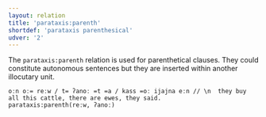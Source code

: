 ```yaml
---
layout: relation
title: 'parataxis:parenth'
shortdef: 'parataxis parenthesical'
udver: '2'
---
```


The `parataxis:parenth` relation is used for parenthetical clauses.
They could constitute autonomous sentences but they are inserted within another illocutary unit.

~~~ sdparse
oːn oː= reːw / t= ʔanoː =t =a / kass =oː ijajna eːn // \n  they buy all this cattle, there are ewes, they said.
parataxis:parenth(reːw, ʔanoː)
~~~

<!-- Interlanguage links updated Ne 5. května 2024, 18:21:45 CEST -->
